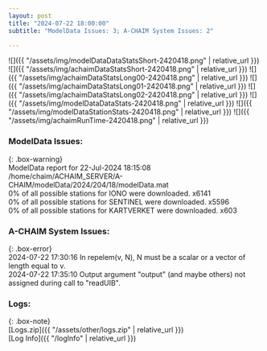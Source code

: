 ```yaml
---
layout: post
title: "2024-07-22 18:00:00"
subtitle: "ModelData Issues: 3; A-CHAIM System Issues: 2"

---
```


![]({{ "/assets/img/modelDataDataStatsShort-2420418.png" | relative_url }})
![]({{ "/assets/img/achaimDataStatsShort-2420418.png" | relative_url }})
![]({{ "/assets/img/achaimDataStatsLong00-2420418.png" | relative_url }})
![]({{ "/assets/img/achaimDataStatsLong01-2420418.png" | relative_url }})
![]({{ "/assets/img/achaimDataStatsLong02-2420418.png" | relative_url }})
![]({{ "/assets/img/modelDataDataStats-2420418.png" | relative_url }})
![]({{ "/assets/img/modelDataStationStats-2420418.png" | relative_url }})
![]({{ "/assets/img/achaimRunTime-2420418.png" | relative_url }})


### ModelData Issues:  
  
{: .box-warning}  
 ModelData report for 22-Jul-2024 18:15:08   
 /home/chaim/ACHAIM_SERVER/A-CHAIM/modelData/2024/204/18/modelData.mat   
 0% of all possible stations for IONO were downloaded. x6141   
 0% of all possible stations for SENTINEL were downloaded. x5596   
 0% of all possible stations for KARTVERKET were downloaded. x603   
  
### A-CHAIM System Issues:  
  
{: .box-error}  
2024-07-22 17:30:16 In repelem(v, N), N must be a scalar or a vector of length equal to v.  
2024-07-22 17:35:10 Output argument "output" (and maybe others) not assigned during call to "readUIB".  

### Logs:  
  
{: .box-note}  
[Logs.zip]({{ "/assets/other/logs.zip" | relative_url }})  
[Log Info]({{ "/logInfo" | relative_url }})  
